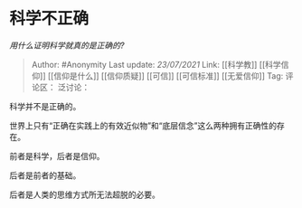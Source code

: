 # 科学不正确
*用什么证明科学就真的是正确的?*

> Author: #Anonymity
> Last update: *23/07/2021*
> Link: [[科学教]] [[科学信仰]] [[信仰是什么]] [[信仰质疑]] [[可信]] [[可信标准]] [[无爱信仰]]
> Tag:
> 评论区：
> 泛讨论：

科学并不是正确的。

世界上只有“正确在实践上的有效近似物”和“底层信念”这么两种拥有正确性的存在。

前者是科学，后者是信仰。

后者是前者的基础。

后者是人类的思维方式所无法超脱的必要。
